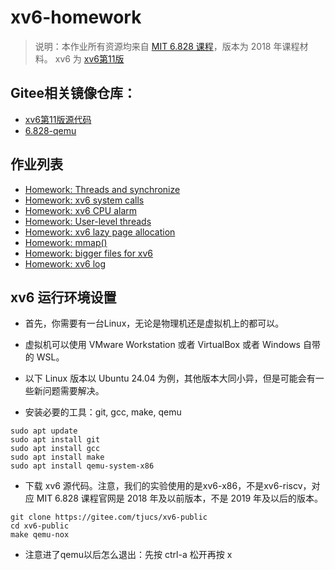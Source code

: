 # xv6-homework

> 说明：本作业所有资源均来自 [MIT 6.828 课程](https://pdos.csail.mit.edu/6.828/2018/)，版本为 2018 年课程材料。
> xv6 为 [xv6第11版](https://pdos.csail.mit.edu/6.828/2018/xv6.html)

## Gitee相关镜像仓库：
- [xv6第11版源代码](https://gitee.com/tjucs/xv6-public)
- [6.828-qemu](https://gitee.com/tjucs/6.828-qemu)

## 作业列表
- [Homework: Threads and synchronize](thread.md)
- [Homework: xv6 system calls](syscall.md)
- [Homework: xv6 CPU alarm](alarm.md)
- [Homework: User-level threads](uthread.md)
- [Homework: xv6 lazy page allocation](alloc.md)
- [Homework: mmap()](mmap.md)
- [Homework: bigger files for xv6](bigfile.c)
- [Homework: xv6 log](log.c)

## xv6 运行环境设置
- 首先，你需要有一台Linux，无论是物理机还是虚拟机上的都可以。
- 虚拟机可以使用 VMware Workstation 或者 VirtualBox 或者 Windows 自带的 WSL。
- 以下 Linux 版本以 Ubuntu 24.04 为例，其他版本大同小异，但是可能会有一些新问题需要解决。

- 安装必要的工具：git, gcc, make, qemu
```
sudo apt update
sudo apt install git
sudo apt install gcc
sudo apt install make
sudo apt install qemu-system-x86
```

- 下载 xv6 源代码。注意，我们的实验使用的是xv6-x86，不是xv6-riscv，对应 MIT 6.828 课程官网是 2018 年及以前版本，不是 2019 年及以后的版本。
```
git clone https://gitee.com/tjucs/xv6-public
cd xv6-public
make qemu-nox
```
- 注意进了qemu以后怎么退出：先按 ctrl-a 松开再按 x